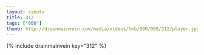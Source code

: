 ```yaml
--- 
layout: sieutv
title: 312
tags: ["000"]
thumb: http://drainmainvein.com/media/videos/tmb/000/000/312/player.jpg
---
```

{% include drainmainvein key="312" %} 
